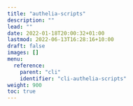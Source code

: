 ```yaml
---
title: "authelia-scripts"
description: ""
lead: ""
date: 2022-01-18T20:00:32+01:00
lastmod: 2022-06-13T16:28:16+10:00
draft: false
images: []
menu:
  reference:
    parent: "cli"
    identifier: "cli-authelia-scripts"
weight: 900
toc: true
---
```

